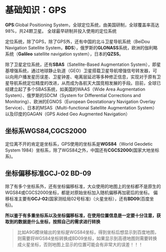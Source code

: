 基础知识：GPS
===



**GPS**:Global Positioning System，全球定位系统，由美国研制，全球覆盖率高达98%，共24颗卫星。
全球最早研制并投入使用的定位系统

定位系统，除了GPS，除了GPS外，还有中国的北斗卫星导航系统（BeiDou Navigation Satellite System，**BDS**），俄罗斯的**GLONASS**系统，欧洲的伽利略系统（**Galileo** satellite navigation system），日本的**QZSS**。

除了卫星定位系统，还有**SBAS**（Satellite-Based Augmentation System），即星基增强系统，通过地球静止轨道（GEO）卫星搭载卫星导航增强信号转发器，可以向用户播发星历误差、卫星钟差、电离层延迟等多种修正信息，实现对于原有卫星导航系统定位精度的改进，从而成为各航天大国竞相发展的手段。目前，全球已经建立起了多个SBAS系统，如美国的WAAS（Wide Area Augmentation System）、俄罗斯的SDCM（System for Differential Corrections and Monitoring）、欧洲的EGNOS（European Geostationary Navigation Overlay Service）、日本的MSAS（Multi-functional Satellite Augmentation System）以及印度的GAGAN（GPS Aided Geo Augmented Navigation）


## 坐标系WGS84,CGCS2000

定位离不开的肯定是坐标系，GPS使用的坐标系是**WGS84**（World Geodetic System 1984）坐标系，除了WGS84之外，中国还有**CGCS2000**(国家大地坐标系)。

## 坐标偏移标准GCJ-02 BD-09

除了有多个坐标系外，还有坐标偏移标准，大众使用的地图上的坐标都不是原生的WGS84或CGCS2000坐标，都是对原始坐标加入随机偏移再加密后的坐标。
偏移标准主要有**GCJ-02**(国家测绘局02号标准)（火星坐标），还有**BD09**(百度坐标)。

**所以鉴于有多重坐标系以及坐标偏移标准，在使用位置信息是一定要十分注意，获取到的数据是什么坐标，按照自己的需求进行转换**

> 比如A9G模块输出的坐标是WGS84坐标，得到坐标后想显示到百度地图，则需要将WGS84坐标转换成BD09坐标，如果显示到高德地图则需要转换成火星坐标，否则地图上显示的位置可能会有非常大的误差！！！


